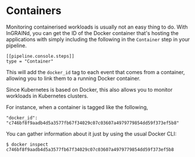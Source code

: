 # Containers

Monitoring containerised workloads is usually not an easy thing to
do. With InGRAINd, you can get the ID of the Docker container that's
hosting the applications with simply including the following in the
`Container` step in your pipeline.

	[[pipeline.console.steps]]
	type = "Container"

This will add the `docker_id` tag to each event that comes from a
container, allowing you to link them to a running Docker container.

Since Kubernetes is based on Docker, this also allows you to monitor
workloads in Kubernetes clusters.

For instance, when a container is tagged like the following,

    "docker_id": "c746bf8f9aadb4d5a3577fb67f34029c07c03607a4979779854dd59f373ef5b8"
	
You can gather information about it just by using the usual Docker CLI:

    $ docker inspect c746bf8f9aadb4d5a3577fb67f34029c07c03607a4979779854dd59f373ef5b8

    
